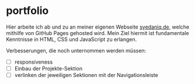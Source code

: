 # portfolio

Hier arbeite ich ab und zu an meiner eigenen Webseite [syedaniq.de](https://syedaniq.de/), welche mithilfe von GitHub Pages gehosted wird.
Mein Ziel hiermit ist fundamentale Kenntnisse in HTML, CSS und JavaScript zu erlangen.

Verbesserungen, die noch unternommen werden müssen:
- [ ] responsiveness
- [ ] Einbau der Projekte-Sektion
- [ ] verlinken der jeweiligen Sektionen mit der Navigationsleiste
